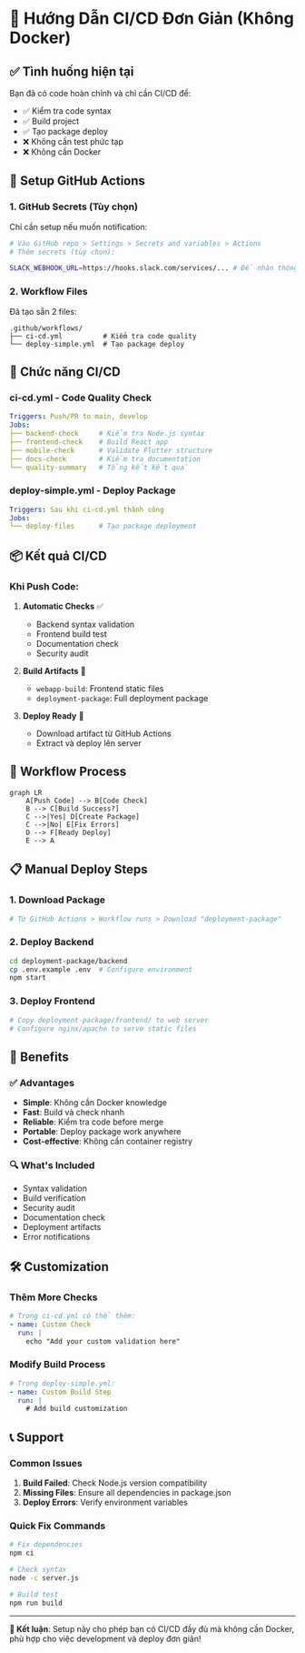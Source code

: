 # 🚀 Hướng Dẫn CI/CD Đơn Giản (Không Docker)

## ✅ Tình huống hiện tại
Bạn đã có code hoàn chỉnh và chỉ cần CI/CD để:
- ✅ Kiểm tra code syntax
- ✅ Build project
- ✅ Tạo package deploy
- ❌ Không cần test phức tạp
- ❌ Không cần Docker

## 🔧 Setup GitHub Actions

### 1. GitHub Secrets (Tùy chọn)
Chỉ cần setup nếu muốn notification:

```bash
# Vào GitHub repo > Settings > Secrets and variables > Actions
# Thêm secrets (tùy chọn):

SLACK_WEBHOOK_URL=https://hooks.slack.com/services/... # Để nhận thông báo
```

### 2. Workflow Files
Đã tạo sẵn 2 files:

```
.github/workflows/
├── ci-cd.yml          # Kiểm tra code quality
└── deploy-simple.yml  # Tạo package deploy
```

## 🎯 Chức năng CI/CD

### **ci-cd.yml** - Code Quality Check
```yaml
Triggers: Push/PR to main, develop
Jobs:
├── backend-check     # Kiểm tra Node.js syntax
├── frontend-check    # Build React app
├── mobile-check      # Validate Flutter structure  
├── docs-check        # Kiểm tra documentation
└── quality-summary   # Tổng kết kết quả
```

### **deploy-simple.yml** - Deploy Package
```yaml
Triggers: Sau khi ci-cd.yml thành công
Jobs:
└── deploy-files      # Tạo package deployment
```

## 📦 Kết quả CI/CD

### Khi Push Code:
1. **Automatic Checks** ✅
   - Backend syntax validation
   - Frontend build test
   - Documentation check
   - Security audit

2. **Build Artifacts** 📁
   - `webapp-build`: Frontend static files
   - `deployment-package`: Full deployment package

3. **Deploy Ready** 🚀
   - Download artifact từ GitHub Actions
   - Extract và deploy lên server

## 🔄 Workflow Process

```mermaid
graph LR
    A[Push Code] --> B[Code Check]
    B --> C[Build Success?]
    C -->|Yes| D[Create Package]
    C -->|No| E[Fix Errors]
    D --> F[Ready Deploy]
    E --> A
```

## 📋 Manual Deploy Steps

### 1. Download Package
```bash
# Từ GitHub Actions > Workflow runs > Download "deployment-package"
```

### 2. Deploy Backend
```bash
cd deployment-package/backend
cp .env.example .env  # Configure environment
npm start
```

### 3. Deploy Frontend
```bash
# Copy deployment-package/frontend/ to web server
# Configure nginx/apache to serve static files
```

## 🎉 Benefits

### ✅ Advantages
- **Simple**: Không cần Docker knowledge
- **Fast**: Build và check nhanh
- **Reliable**: Kiểm tra code before merge
- **Portable**: Deploy package work anywhere
- **Cost-effective**: Không cần container registry

### 🔍 What's Included
- Syntax validation
- Build verification  
- Security audit
- Documentation check
- Deployment artifacts
- Error notifications

## 🛠️ Customization

### Thêm More Checks
```yaml
# Trong ci-cd.yml có thể thêm:
- name: Custom Check
  run: |
    echo "Add your custom validation here"
```

### Modify Build Process
```yaml
# Trong deploy-simple.yml:
- name: Custom Build Step
  run: |
    # Add build customization
```

## 📞 Support

### Common Issues
1. **Build Failed**: Check Node.js version compatibility
2. **Missing Files**: Ensure all dependencies in package.json
3. **Deploy Errors**: Verify environment variables

### Quick Fix Commands
```bash
# Fix dependencies
npm ci

# Check syntax
node -c server.js

# Build test
npm run build
```

---

**🎯 Kết luận**: Setup này cho phép bạn có CI/CD đầy đủ mà không cần Docker, phù hợp cho việc development và deploy đơn giản!